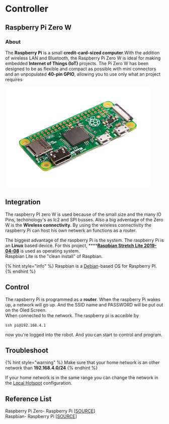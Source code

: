 # Controller

##  Raspberry Pi Zero W

### About

The **Raspberry Pi** is a small **credit-card-sized computer**.With the addition of wireless LAN and Bluetooth, the Raspberry Pi Zero W is ideal for making embedded **Internet of Things \(IoT\)** projects. The Pi Zero W has been designed to be as flexible and compact as possible with mini connectors and an unpopulated **40-pin GPIO**, allowing you to use only what an project requires

![](../../../.gitbook/assets/assets-la0d0m_n5weiuwpkggn-ldgxzvlgt5ragc_ep4w-ldgyoswjtydkmr362-h-raspberry-pi-zero-462x322.png)

## Integration

The raspberry PI zero W is used because of the small size and the many IO Pins, techonology's as Ic2 and SPI busses. Also a big adventage of the Zero W is the **Wireless connectivity**. By using the wireless connectivity the raspberry Pi can host his own netwerk an functions as a router. 

The biggest advantage of the raspberry Pi is the system. The raspberry Pi is an **Linux** based device. For this project, ****[**Raspbian Stretch Lite 2019-04-08**](https://www.raspberrypi.org/downloads/raspbian/) is used as operating system.  
Raspbian Lite is the "clean install" of Raspbian. 

{% hint style="info" %}
Raspbian is a [Debian](https://en.wikipedia.org/wiki/Debian)-based OS for Raspberry PI.
{% endhint %}

## Control

The rapsberry Pi is programmed as a **router**. When the raspberry Pi wakes up, a network will go up. And the SSID name and PASSWORD will be put out on the Oled Screen.   
When connected to the network. The raspberry pi is acceible by 

```text
ssh pi@192.168.4.1
```

now you're logged into the robot. And you can start to control and program.

## Troubleshoot

{% hint style="warning" %}
Make sure that your home network is an other network than **192.168.4.0/24**
{% endhint %}

If your home network is in the same range you can change the network in the [Local Hotspot](https://docs.pytobot.com/programming/setup/local-hotspot) configuration.

## Reference List

Raspberry Pi Zero- Raspberry Pi \[[SOURCE](https://www.raspberrypi.org/products/raspberry-pi-zero-w/)\]  
Raspbian- Raspberry Pi \[[SOURCE](https://www.raspberrypi.org/downloads/)\]

  


